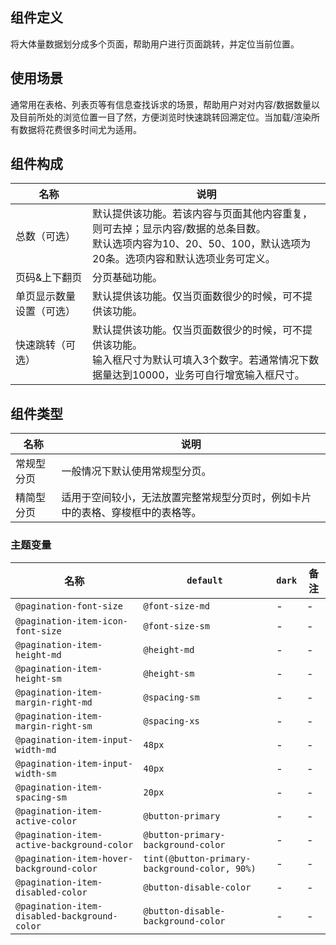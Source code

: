 ## 组件定义

将大体量数据划分成多个页面，帮助用户进行页面跳转，并定位当前位置。

## 使用场景

通常用在表格、列表页等有信息查找诉求的场景，帮助用户对对内容/数据数量以及目前所处的浏览位置一目了然，方便浏览时快速跳转回溯定位。当加载/渲染所有数据将花费很多时间尤为适用。

## 组件构成

| 名称 | 说明  |
| --- | ---  |
| 总数（可选） | 默认提供该功能。若该内容与页面其他内容重复，则可去掉；显示内容/数据的总条目数。<br /> 默认选项内容为10、20、50、100，默认选项为20条。选项内容和默认选项业务可定义。 |
| 页码&上下翻页 | 分页基础功能。 |
| 单页显示数量设置（可选） | 默认提供该功能。仅当页面数很少的时候，可不提供该功能。 |
| 快速跳转（可选） | 默认提供该功能。仅当页面数很少的时候，可不提供该功能。 <br />  输入框尺寸为默认可填入3个数字。若通常情况下数据量达到10000，业务可自行增宽输入框尺寸。 |

## 组件类型

| 名称 | 说明  |
| --- | ---  |
| 常规型分页 | 一般情况下默认使用常规型分页。 |
| 精简型分页 | 适用于空间较小，无法放置完整常规型分页时，例如卡片中的表格、穿梭框中的表格等。 |

### 主题变量

| 名称 | `default` | `dark` | 备注 |
| --- | --- | --- | --- |
| `@pagination-font-size` | `@font-size-md` | - | - |
| `@pagination-item-icon-font-size` | `@font-size-sm` | - | - |
| `@pagination-item-height-md` | `@height-md` | - | - |
| `@pagination-item-height-sm` | `@height-sm` | - | - |
| `@pagination-item-margin-right-md` | `@spacing-sm` | - | - |
| `@pagination-item-margin-right-sm` | `@spacing-xs` | - | - |
| `@pagination-item-input-width-md` | `48px` | - | - |
| `@pagination-item-input-width-sm` | `40px` | - | - |
| `@pagination-item-spacing-sm` | `20px` | - | - |
| `@pagination-item-active-color` | `@button-primary` | - | - |
| `@pagination-item-active-background-color` | `@button-primary-background-color` | - | - |
| `@pagination-item-hover-background-color` | `tint(@button-primary-background-color, 90%)` | - | - |
| `@pagination-item-disabled-color` | `@button-disable-color` | - | - |
| `@pagination-item-disabled-background-color` | `@button-disable-background-color` | - | - |
